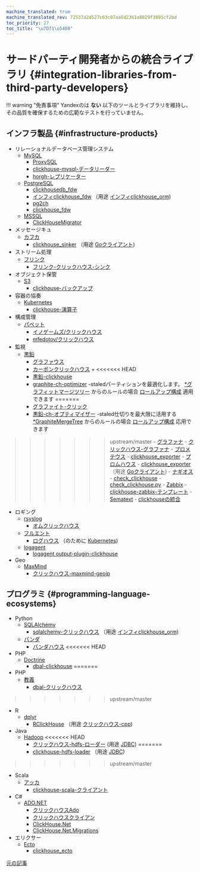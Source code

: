 ```yaml
---
machine_translated: true
machine_translated_rev: 72537a2d527c63c07aa5d2361a8829f3895cf2bd
toc_priority: 27
toc_title: "\u7D71\u5408"
---
```


# サードパーティ開発者からの統合ライブラリ {#integration-libraries-from-third-party-developers}

!!! warning "免責事項"
    Yandexのは **ない** 以下のツールとライブラリを維持し、その品質を確保するための広範なテストを行っていません。

## インフラ製品 {#infrastructure-products}

-   リレーショナルデータベース管理システム
    -   [MySQL](https://www.mysql.com)
        -   [ProxySQL](https://github.com/sysown/proxysql/wiki/ClickHouse-Support)
        -   [clickhouse-mysql-データリーダー](https://github.com/Altinity/clickhouse-mysql-data-reader)
        -   [horgh-レプリケーター](https://github.com/larsnovikov/horgh-replicator)
    -   [PostgreSQL](https://www.postgresql.org)
        -   [clickhousedb\_fdw](https://github.com/Percona-Lab/clickhousedb_fdw)
        -   [インフィclickhouse\_fdw](https://github.com/Infinidat/infi.clickhouse_fdw) （用途 [インフィclickhouse\_orm](https://github.com/Infinidat/infi.clickhouse_orm))
        -   [pg2ch](https://github.com/mkabilov/pg2ch)
        -   [clickhouse\_fdw](https://github.com/adjust/clickhouse_fdw)
    -   [MSSQL](https://en.wikipedia.org/wiki/Microsoft_SQL_Server)
        -   [ClickHouseMigrator](https://github.com/zlzforever/ClickHouseMigrator)
-   メッセージキュ
    -   [カフカ](https://kafka.apache.org)
        -   [clickhouse\_sinker](https://github.com/housepower/clickhouse_sinker) （用途 [Goクライアント](https://github.com/ClickHouse/clickhouse-go/))
-   ストリーム処理
    -   [フリンク](https://flink.apache.org)
        -   [フリンク-クリックハウス-シンク](https://github.com/ivi-ru/flink-clickhouse-sink)
-   オブジェクト保管
    -   [S3](https://en.wikipedia.org/wiki/Amazon_S3)
        -   [clickhouse-バックアップ](https://github.com/AlexAkulov/clickhouse-backup)
-   容器の協奏
    -   [Kubernetes](https://kubernetes.io)
        -   [clickhouse-演算子](https://github.com/Altinity/clickhouse-operator)
-   構成管理
    -   [パペット](https://puppet.com)
        -   [イノゲームズ/クリックハウス](https://forge.puppet.com/innogames/clickhouse)
        -   [mfedotov/クリックハウス](https://forge.puppet.com/mfedotov/clickhouse)
-   監視
    -   [黒鉛](https://graphiteapp.org)
        -   [グラファウス](https://github.com/yandex/graphouse)
        -   [カーボンクリックハウス](https://github.com/lomik/carbon-clickhouse) +
<<<<<<< HEAD
        -   [黒鉛-clickhouse](https://github.com/lomik/graphite-clickhouse)
        -   [graphite-ch-optimizer](https://github.com/innogames/graphite-ch-optimizer) -staledパーティションを最適化します。 [\*グラフィットマージツリー](../../engines/table_engines/mergetree_family/graphitemergetree.md#graphitemergetree) からのルールの場合 [ロールアップ構成](../../engines/table_engines/mergetree_family/graphitemergetree.md#rollup-configuration) 適用できます
=======
        -   [グラファイト-クリック](https://github.com/lomik/graphite-clickhouse)
        -   [黒鉛-ch-オプティマイザー](https://github.com/innogames/graphite-ch-optimizer) -staled仕切りを最大限に活用する [\*GraphiteMergeTree](../../engines/table-engines/mergetree-family/graphitemergetree.md#graphitemergetree) からのルールの場合 [ロールアップ構成](../../engines/table-engines/mergetree-family/graphitemergetree.md#rollup-configuration) 応用できます
>>>>>>> upstream/master
    -   [グラファナ](https://grafana.com/)
        -   [クリックハウス-グラファナ](https://github.com/Vertamedia/clickhouse-grafana)
    -   [プロメテウス](https://prometheus.io/)
        -   [clickhouse\_exporter](https://github.com/f1yegor/clickhouse_exporter)
        -   [プロムハウス](https://github.com/Percona-Lab/PromHouse)
        -   [clickhouse\_exporter](https://github.com/hot-wifi/clickhouse_exporter) （用途 [Goクライアント](https://github.com/kshvakov/clickhouse/))
    -   [ナギオス](https://www.nagios.org/)
        -   [check\_clickhouse](https://github.com/exogroup/check_clickhouse/)
        -   [check\_clickhouse.py](https://github.com/innogames/igmonplugins/blob/master/src/check_clickhouse.py)
    -   [Zabbix](https://www.zabbix.com)
        -   [clickhouse-zabbix-テンプレート](https://github.com/Altinity/clickhouse-zabbix-template)
    -   [Sematext](https://sematext.com/)
        -   [clickhouseの統合](https://github.com/sematext/sematext-agent-integrations/tree/master/clickhouse)
-   ロギング
    -   [rsyslog](https://www.rsyslog.com/)
        -   [オムクリックハウス](https://www.rsyslog.com/doc/master/configuration/modules/omclickhouse.html)
    -   [フルエント](https://www.fluentd.org)
        -   [ログハウス](https://github.com/flant/loghouse) （のために [Kubernetes](https://kubernetes.io))
    -   [logagent](https://www.sematext.com/logagent)
        -   [logagent output-plugin-clickhouse](https://sematext.com/docs/logagent/output-plugin-clickhouse/)
-   Geo
    -   [MaxMind](https://dev.maxmind.com/geoip/)
        -   [クリックハウス-maxmind-geoip](https://github.com/AlexeyKupershtokh/clickhouse-maxmind-geoip)

## プログラミ {#programming-language-ecosystems}

-   Python
    -   [SQLAlchemy](https://www.sqlalchemy.org)
        -   [sqlalchemy-クリックハウス](https://github.com/cloudflare/sqlalchemy-clickhouse) （用途 [インフィclickhouse\_orm](https://github.com/Infinidat/infi.clickhouse_orm))
    -   [パンダ](https://pandas.pydata.org)
        -   [パンダハウス](https://github.com/kszucs/pandahouse)
<<<<<<< HEAD
- PHP
    -   [Doctrine](https://www.doctrine-project.org/)
        -   [dbal-clickhouse](https://packagist.org/packages/friendsofdoctrine/dbal-clickhouse)
=======
-   PHP
    -   [教義](https://www.doctrine-project.org/)
        -   [dbal-クリックハウス](https://packagist.org/packages/friendsofdoctrine/dbal-clickhouse)
>>>>>>> upstream/master
-   R
    -   [dplyr](https://db.rstudio.com/dplyr/)
        -   [RClickHouse](https://github.com/IMSMWU/RClickHouse) （用途 [クリックハウス-cpp](https://github.com/artpaul/clickhouse-cpp))
-   Java
    -   [Hadoop](http://hadoop.apache.org)
<<<<<<< HEAD
        -   [クリックハウス-hdfs-ローダー](https://github.com/jaykelin/clickhouse-hdfs-loader) (用途 [JDBC](../../sql_reference/table_functions/jdbc.md))
=======
        -   [clickhouse-hdfs-loader](https://github.com/jaykelin/clickhouse-hdfs-loader) （用途 [JDBC](../../sql-reference/table-functions/jdbc.md))
>>>>>>> upstream/master
-   Scala
    -   [アッカ](https://akka.io)
        -   [clickhouse-scala-クライアント](https://github.com/crobox/clickhouse-scala-client)
-   C\#
    -   [ADO.NET](https://docs.microsoft.com/en-us/dotnet/framework/data/adonet/ado-net-overview)
        -   [クリックハウスAdo](https://github.com/killwort/ClickHouse-Net)
        -   [クリックハウスクライアン](https://github.com/DarkWanderer/ClickHouse.Client)
        -   [ClickHouse.Net](https://github.com/ilyabreev/ClickHouse.Net)
        -   [ClickHouse.Net.Migrations](https://github.com/ilyabreev/ClickHouse.Net.Migrations)
-   エリクサー
    -   [Ecto](https://github.com/elixir-ecto/ecto)
        -   [clickhouse\_ecto](https://github.com/appodeal/clickhouse_ecto)

[元の記事](https://clickhouse.tech/docs/en/interfaces/third-party/integrations/) <!--hide-->
